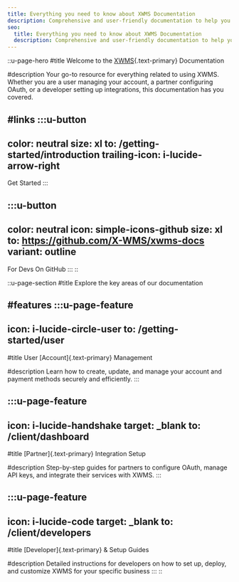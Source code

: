 ```yaml
---
title: Everything you need to know about XWMS Documentation
description: Comprehensive and user-friendly documentation to help you manage your account, configure integrations, and get started quickly with XWMS.
seo:
  title: Everything you need to know about XWMS Documentation
  description: Comprehensive and user-friendly documentation to help you manage your account, configure integrations, and get started quickly with XWMS.
---
```


::u-page-hero
#title
Welcome to the [XWMS](https://xwms.nl){.text-primary} Documentation

#description
Your go-to resource for everything related to using XWMS. Whether you are a user managing your account, a partner configuring OAuth, or a developer setting up integrations, this documentation has you covered.

#links
  :::u-button
  ---
  color: neutral
  size: xl
  to: /getting-started/introduction
  trailing-icon: i-lucide-arrow-right
  ---
  Get Started
  :::

  :::u-button
  ---
  color: neutral
  icon: simple-icons-github
  size: xl
  to: https://github.com/X-WMS/xwms-docs
  variant: outline
  ---
  For Devs On GitHub
  :::
::

::u-page-section
#title
Explore the key areas of our documentation

#features
  :::u-page-feature
  ---
  icon: i-lucide-circle-user
  to: /getting-started/user
  ---
  #title
  User [Account]{.text-primary} Management
  
  #description
  Learn how to create, update, and manage your account and payment methods securely and efficiently.
  :::

  :::u-page-feature
  ---
  icon: i-lucide-handshake
  target: _blank
  to: /client/dashboard
  ---
  #title
  [Partner]{.text-primary} Integration Setup
  
  #description
  Step-by-step guides for partners to configure OAuth, manage API keys, and integrate their services with XWMS.
  :::

  :::u-page-feature
  ---
  icon: i-lucide-code
  target: _blank
  to: /client/developers
  ---
  #title
  [Developer]{.text-primary} & Setup Guides
  
  #description
  Detailed instructions for developers on how to set up, deploy, and customize XWMS for your specific business 
  :::
::
